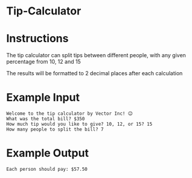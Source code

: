 # Tip-Calculator

# Instructions

The tip calculator can split tips between different people, with any given percentage from 10, 12 and 15 

The results will be formatted to 2 decimal places after each calculation


# Example Input

```
Welcome to the tip calculator by Vector Inc! 😉
What was the total bill? $350
How much tip would you like to give? 10, 12, or 15? 15
How many people to split the bill? 7
```

# Example Output

```
Each person should pay: $57.50
```
